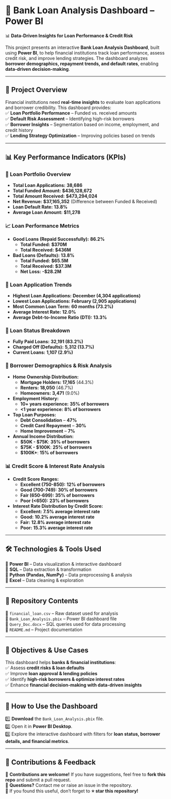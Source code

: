 # **🏦 Bank Loan Analysis Dashboard – Power BI**  

📊 **Data-Driven Insights for Loan Performance & Credit Risk**  

This project presents an interactive **Bank Loan Analysis Dashboard**, built using **Power BI**, to help financial institutions track loan performance, assess credit risk, and improve lending strategies. The dashboard analyzes **borrower demographics, repayment trends, and default rates**, enabling **data-driven decision-making**.  

---

## **🚀 Project Overview**  

Financial institutions need **real-time insights** to evaluate loan applications and borrower credibility. This dashboard provides:  
✅ **Loan Portfolio Performance** – Funded vs. received amounts  
✅ **Default Risk Assessment** – Identifying high-risk borrowers  
✅ **Borrower Insights** – Segmentation based on income, employment, and credit history  
✅ **Lending Strategy Optimization** – Improving policies based on trends  

---

## **📊 Key Performance Indicators (KPIs)**  

### **📌 Loan Portfolio Overview**  
- **Total Loan Applications:** **38,686**  
- **Total Funded Amount:** **$436,128,672**  
- **Total Amount Received:** **$473,294,024**  
- **Net Revenue:** **$37,165,352** (Difference between Funded & Received)  
- **Loan Default Rate:** **13.8%**  
- **Average Loan Amount:** **$11,278**  

### **📈 Loan Performance Metrics**  
- **Good Loans (Repaid Successfully):** **86.2%**  
  - **Total Funded:** **$370M**  
  - **Total Received:** **$436M**  
- **Bad Loans (Defaults):** **13.8%**  
  - **Total Funded:** **$65.5M**  
  - **Total Received:** **$37.3M**  
  - **Net Loss:** **-$28.2M**  

### **📆 Loan Application Trends**  
- **Highest Loan Applications:** **December (4,304 applications)**  
- **Lowest Loan Applications:** **February (2,905 applications)**  
- **Most Common Loan Term:** **60 months (73.2%)**  
- **Average Interest Rate:** **12.0%**  
- **Average Debt-to-Income Ratio (DTI):** **13.3%**  

### **📌 Loan Status Breakdown**  
- **Fully Paid Loans:** **32,191 (83.2%)**  
- **Charged Off (Defaults):** **5,312 (13.7%)**  
- **Current Loans:** **1,107 (2.9%)**  

### **🏡 Borrower Demographics & Risk Analysis**  
- **Home Ownership Distribution:**  
  - **Mortgage Holders:** **17,165** (44.3%)  
  - **Renters:** **18,050** (46.7%)  
  - **Homeowners:** **3,471** (9.0%)  
- **Employment History:**  
  - **10+ years experience:** **35% of borrowers**  
  - **<1 year experience:** **8% of borrowers**  
- **Top Loan Purposes:**  
  - **Debt Consolidation** – **47%**  
  - **Credit Card Repayment** – **30%**  
  - **Home Improvement** – **7%**  
- **Annual Income Distribution:**  
  - **$50K - $75K**: **35% of borrowers**  
  - **$75K - $100K**: **25% of borrowers**  
  - **$100K+**: **15% of borrowers**  

### **📊 Credit Score & Interest Rate Analysis**  
- **Credit Score Ranges:**  
  - **Excellent (750-850):** **12% of borrowers**  
  - **Good (700-749):** **30% of borrowers**  
  - **Fair (650-699):** **35% of borrowers**  
  - **Poor (<650):** **23% of borrowers**  
- **Interest Rate Distribution by Credit Score:**  
  - **Excellent:** **7.5% average interest rate**  
  - **Good:** **10.2% average interest rate**  
  - **Fair:** **12.8% average interest rate**  
  - **Poor:** **15.3% average interest rate**  

---

## **🛠️ Technologies & Tools Used**  
🔹 **Power BI** – Data visualization & interactive dashboard  
🔹 **SQL** – Data extraction & transformation  
🔹 **Python (Pandas, NumPy)** – Data preprocessing & analysis  
🔹 **Excel** – Data cleaning & exploration  

---

## **📂 Repository Contents**  

📁 `financial_loan.csv` – Raw dataset used for analysis  
📁 `Bank_Loan_Analysis.pbix` – Power BI dashboard file  
📁 `Query_Doc.docx` – SQL queries used for data processing  
📁 `README.md` – Project documentation  

---

## **🎯 Objectives & Use Cases**  

This dashboard helps **banks & financial institutions**:  
✅ Assess **credit risks & loan defaults**  
✅ Improve **loan approval & lending policies**  
✅ Identify **high-risk borrowers & optimize interest rates**  
✅ Enhance **financial decision-making with data-driven insights**  

---

## **📌 How to Use the Dashboard**  
1️⃣ **Download** the `Bank_Loan_Analysis.pbix` file.  
2️⃣ Open it in **Power BI Desktop**.  
3️⃣ Explore the interactive dashboard with filters for **loan status, borrower details, and financial metrics**.  

---

## **📢 Contributions & Feedback**  
🔹 **Contributions are welcome!** If you have suggestions, feel free to **fork this repo** and submit a pull request.  
🔹 **Questions?** Contact me or raise an issue in the repository.  
🔹 If you found this useful, don’t forget to **⭐ star this repository!**  

